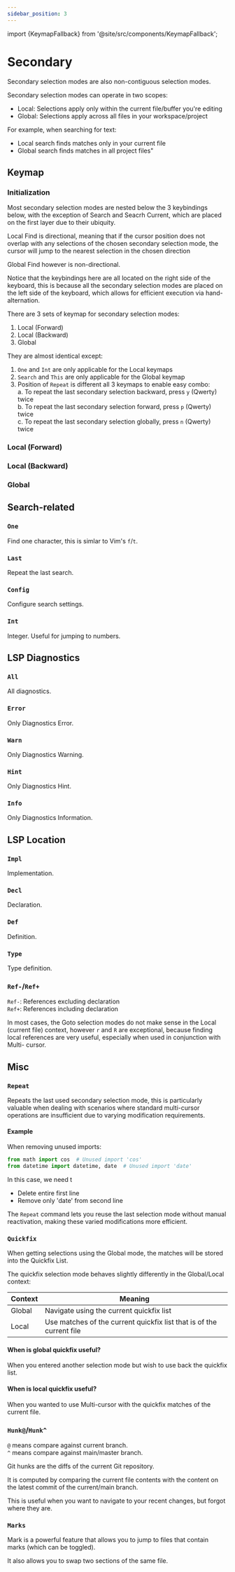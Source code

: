 ```yaml
---
sidebar_position: 3
---
```


import {KeymapFallback} from '@site/src/components/KeymapFallback';

# Secondary

Secondary selection modes are also non-contiguous selection modes.

Secondary selection modes can operate in two scopes:

- Local: Selections apply only within the current file/buffer you're editing
- Global: Selections apply across all files in your workspace/project

For example, when searching for text:

- Local search finds matches only in your current file
- Global search finds matches in all project files"

## Keymap

### Initialization

Most secondary selection modes are nested below the 3 keybindings below,
with the exception of Search and Seacrh Current, which are placed on the
first layer due to their ubiquity.

<KeymapFallback filename="Secondary Selection Modes Init"/>

Local Find is directional, meaning that if the cursor position does not overlap
with any selections of the chosen secondary selection mode, the cursor will
jump to the nearest selection in the chosen direction

Global Find however is non-directional.

Notice that the keybindings here are all located on the right side of the keyboard,
this is because all the secondary selection modes are placed on the left side of the
keyboard, which allows for efficient execution via hand-alternation.

There are 3 sets of keymap for secondary selection modes:

1. Local (Forward)
2. Local (Backward)
3. Global

They are almost identical except:

1. `One` and `Int` are only applicable for the Local keymaps
2. `Search` and `This` are only applicable for the Global keymap
3. Position of `Repeat` is different all 3 keymaps to enable easy combo:  
   a. To repeat the last secondary selection backward, press `y` (Qwerty) twice  
   b. To repeat the last secondary selection forward, press `p` (Qwerty) twice  
   c. To repeat the last secondary selection globally, press `n` (Qwerty) twice

### Local (Forward)

<KeymapFallback filename="Secondary Selection Modes (Local Forward)"/>

### Local (Backward)

<KeymapFallback filename="Secondary Selection Modes (Local Backward)"/>

### Global

<KeymapFallback filename="Secondary Selection Modes (Global)"/>

## Search-related

### `One`

Find one character, this is simlar to Vim's `f`/`t`.

### `Last`

Repeat the last search.

### `Config`

Configure search settings.

### `Int`

Integer. Useful for jumping to numbers.

## LSP Diagnostics

### `All`

All diagnostics.

### `Error`

Only Diagnostics Error.

### `Warn`

Only Diagnostics Warning.

### `Hint`

Only Diagnostics Hint.

### `Info`

Only Diagnostics Information.

## LSP Location

### `Impl`

Implementation.

### `Decl`

Declaration.

### `Def`

Definition.

### `Type`

Type definition.

### `Ref-`/`Ref+`

`Ref-`: References excluding declaration  
`Ref+`: References including declaration

In most cases, the Goto selection modes do not make sense in the Local (current
file) context, however `r` and `R` are exceptional, because finding local
references are very useful, especially when used in conjunction with Multi-
cursor.

## Misc

### `Repeat`

Repeats the last used secondary selection mode, this is particularly valuable when dealing with scenarios where standard multi-cursor operations are insufficient due to varying modification requirements.

#### Example

When removing unused imports:

```python
from math import cos  # Unused import 'cos'
from datetime import datetime, date  # Unused import 'date'
```

In this case, we need t

- Delete entire first line
- Remove only 'date' from second line

The `Repeat` command lets you reuse the last selection mode without manual reactivation, making these varied modifications more efficient.

### `Quickfix`

When getting selections using the Global mode, the matches will be stored into
the Quickfix List.

The quickfix selection mode behaves slightly differently in the Global/Local context:

| Context | Meaning                                                              |
| ------- | -------------------------------------------------------------------- |
| Global  | Navigate using the current quickfix list                             |
| Local   | Use matches of the current quickfix list that is of the current file |

#### When is global quickfix useful?

When you entered another selection mode but wish to use back the quickfix list.

#### When is local quickfix useful?

When you wanted to use Multi-cursor with the quickfix matches of the current file.

### `Hunk@`/`Hunk^`

`@` means compare against current branch.  
`^` means compare against main/master branch.

Git hunks are the diffs of the current Git repository.

It is computed by comparing the current file contents with the content on the latest commit of the current/main branch.

This is useful when you want to navigate to your recent changes, but forgot where they are.

### `Marks`

Mark is a powerful feature that allows you to jump to files that contain marks (which can be toggled).

It also allows you to swap two sections of the same file.
